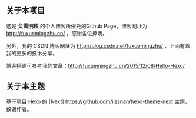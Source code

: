 ## 关于本项目

这是 **负雪明烛** 的个人博客所依托的Github Page，博客网址为 http://fuxuemingzhu.cn/ ，感谢各位捧场。

另外，我的 CSDN 博客网址为 http://blog.csdn.net/fuxuemingzhu/ ，上面有着我的更多的技术分享。

博客搭建可参考我的文章：http://fuxuemingzhu.cn/2015/12/08/Hello-Hexo/ 

## 关于本主题

基于项目 Hexo 的 [Next] https://github.com/iissnan/hexo-theme-next 主题，致谢作者。
